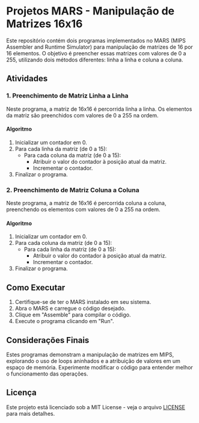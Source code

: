 # Projetos MARS - Manipulação de Matrizes 16x16

Este repositório contém dois programas implementados no MARS (MIPS Assembler and Runtime Simulator) para manipulação de matrizes de 16 por 16 elementos. O objetivo é preencher essas matrizes com valores de 0 a 255, utilizando dois métodos diferentes: linha a linha e coluna a coluna.

## Atividades

### 1. Preenchimento de Matriz Linha a Linha

Neste programa, a matriz de 16x16 é percorrida linha a linha. Os elementos da matriz são preenchidos com valores de 0 a 255 na ordem.

#### Algoritmo
1. Inicializar um contador em 0.
2. Para cada linha da matriz (de 0 a 15):
   - Para cada coluna da matriz (de 0 a 15):
     - Atribuir o valor do contador à posição atual da matriz.
     - Incrementar o contador.
3. Finalizar o programa.

### 2. Preenchimento de Matriz Coluna a Coluna

Neste programa, a matriz de 16x16 é percorrida coluna a coluna, preenchendo os elementos com valores de 0 a 255 na ordem.

#### Algoritmo
1. Inicializar um contador em 0.
2. Para cada coluna da matriz (de 0 a 15):
   - Para cada linha da matriz (de 0 a 15):
     - Atribuir o valor do contador à posição atual da matriz.
     - Incrementar o contador.
3. Finalizar o programa.

## Como Executar

1. Certifique-se de ter o MARS instalado em seu sistema.
2. Abra o MARS e carregue o código desejado.
3. Clique em "Assemble" para compilar o código.
4. Execute o programa clicando em "Run".

## Considerações Finais

Estes programas demonstram a manipulação de matrizes em MIPS, explorando o uso de loops aninhados e a atribuição de valores em um espaço de memória. Experimente modificar o código para entender melhor o funcionamento das operações.

## Licença

Este projeto está licenciado sob a MIT License - veja o arquivo [LICENSE](LICENSE) para mais detalhes.

